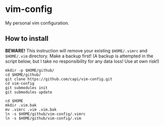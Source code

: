 vim-config
==========

My personal vim configuration.

How to install
-----------

**BEWARE!** This instruction will remove your existing ```$HOME/.vimrc``` and ```$HOME/.vim``` directory. Make a backup first! (A backup is attempted in the script below, but I take no responsibility for any data loss! Use at own risk!)

    mkdir -p $HOME/github/
    cd $HOME/github/
    git clone https://github.com/capi/vim-config.git
    cd vim-config
    git submodules init
    git submodules update
    
    cd $HOME
    mkdir .vim.bak
    mv .vimrc .vim .vim.bak
    ln -s $HOME/github/vim-config/.vimrc
    ln -s $HOME/github/vim-config/.vim


